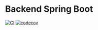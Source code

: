 # Backend Spring Boot

[![CI](https://github.com/HoangBachLeLe/SpringAngular/actions/workflows/ci.yml/badge.svg)](https://github.com/HoangBachLeLe/SpringAngular/actions/workflows/ci.yml)
[![codecov](https://codecov.io/gh/HoangBachLeLe/SpringAngular/branch/master/graph/badge.svg?token=0xvhTJ1sjp)](https://codecov.io/gh/HoangBachLeLe/SpringAngular)
